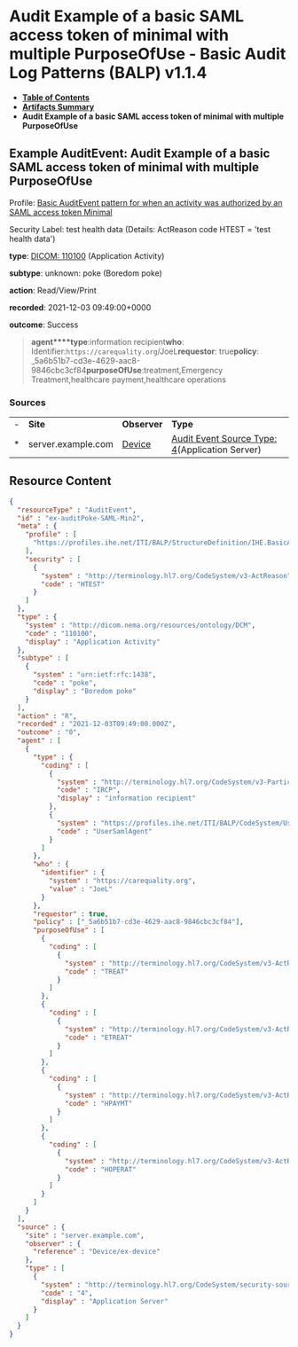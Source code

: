 # Audit Example of a basic SAML access token of minimal with multiple PurposeOfUse - Basic Audit Log Patterns (BALP) v1.1.4

* [**Table of Contents**](toc.md)
* [**Artifacts Summary**](artifacts.md)
* **Audit Example of a basic SAML access token of minimal with multiple PurposeOfUse**

## Example AuditEvent: Audit Example of a basic SAML access token of minimal with multiple PurposeOfUse

Profile: [Basic AuditEvent pattern for when an activity was authorized by an SAML access token Minimal](StructureDefinition-IHE.BasicAudit.SAMLaccessTokenUse.Minimal.md)

Security Label: test health data (Details: ActReason code HTEST = 'test health data')

**type**: [DICOM: 110100](http://hl7.org/fhir/R4/codesystem-dicom-dcim.html#dicom-dcim-110100) (Application Activity)

**subtype**: unknown: poke (Boredom poke)

**action**: Read/View/Print

**recorded**: 2021-12-03 09:49:00+0000

**outcome**: Success

> **agent****type**:information recipient**who**: Identifier:`https://carequality.org`/JoeL**requestor**: true**policy**: _5a6b51b7-cd3e-4629-aac8-9846cbc3cf84**purposeOfUse**:treatment,Emergency Treatment,healthcare payment,healthcare operations

### Sources

| | | | |
| :--- | :--- | :--- | :--- |
| - | **Site** | **Observer** | **Type** |
| * | server.example.com | [Device](Device-ex-device.md) | [Audit Event Source Type: 4](http://terminology.hl7.org/6.5.0/CodeSystem-security-source-type.html#security-source-type-4)(Application Server) |



## Resource Content

```json
{
  "resourceType" : "AuditEvent",
  "id" : "ex-auditPoke-SAML-Min2",
  "meta" : {
    "profile" : [
      "https://profiles.ihe.net/ITI/BALP/StructureDefinition/IHE.BasicAudit.SAMLaccessTokenUse.Minimal"
    ],
    "security" : [
      {
        "system" : "http://terminology.hl7.org/CodeSystem/v3-ActReason",
        "code" : "HTEST"
      }
    ]
  },
  "type" : {
    "system" : "http://dicom.nema.org/resources/ontology/DCM",
    "code" : "110100",
    "display" : "Application Activity"
  },
  "subtype" : [
    {
      "system" : "urn:ietf:rfc:1438",
      "code" : "poke",
      "display" : "Boredom poke"
    }
  ],
  "action" : "R",
  "recorded" : "2021-12-03T09:49:00.000Z",
  "outcome" : "0",
  "agent" : [
    {
      "type" : {
        "coding" : [
          {
            "system" : "http://terminology.hl7.org/CodeSystem/v3-ParticipationType",
            "code" : "IRCP",
            "display" : "information recipient"
          },
          {
            "system" : "https://profiles.ihe.net/ITI/BALP/CodeSystem/UserAgentTypes",
            "code" : "UserSamlAgent"
          }
        ]
      },
      "who" : {
        "identifier" : {
          "system" : "https://carequality.org",
          "value" : "JoeL"
        }
      },
      "requestor" : true,
      "policy" : ["_5a6b51b7-cd3e-4629-aac8-9846cbc3cf84"],
      "purposeOfUse" : [
        {
          "coding" : [
            {
              "system" : "http://terminology.hl7.org/CodeSystem/v3-ActReason",
              "code" : "TREAT"
            }
          ]
        },
        {
          "coding" : [
            {
              "system" : "http://terminology.hl7.org/CodeSystem/v3-ActReason",
              "code" : "ETREAT"
            }
          ]
        },
        {
          "coding" : [
            {
              "system" : "http://terminology.hl7.org/CodeSystem/v3-ActReason",
              "code" : "HPAYMT"
            }
          ]
        },
        {
          "coding" : [
            {
              "system" : "http://terminology.hl7.org/CodeSystem/v3-ActReason",
              "code" : "HOPERAT"
            }
          ]
        }
      ]
    }
  ],
  "source" : {
    "site" : "server.example.com",
    "observer" : {
      "reference" : "Device/ex-device"
    },
    "type" : [
      {
        "system" : "http://terminology.hl7.org/CodeSystem/security-source-type",
        "code" : "4",
        "display" : "Application Server"
      }
    ]
  }
}

```
